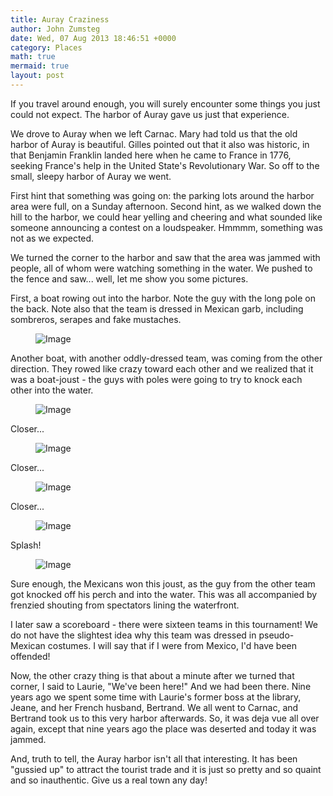 ```yaml
---
title: Auray Craziness
author: John Zumsteg
date: Wed, 07 Aug 2013 18:46:51 +0000
category: Places
math: true
mermaid: true
layout: post
---
```

If you travel around enough, you will surely encounter some things you just could not expect. The harbor of Auray gave us just that experience.

We drove to Auray when we left Carnac. Mary had told us that the old harbor of Auray is beautiful. Gilles pointed out that it also was historic, in that Benjamin Franklin landed here when he came to France in 1776, seeking France's help in the United State's Revolutionary War. So off to the small, sleepy harbor of Auray we went.

First hint that something was going on: the parking lots around the harbor area were full, on a Sunday afternoon. Second hint, as we walked down the hill to the harbor, we could hear yelling and cheering and what sounded like someone announcing a contest on a loudspeaker. Hmmmm, something was not as we expected.

We turned the corner to the harbor and saw that the area was jammed with people, all of whom were watching something in the water. We pushed to the fence and saw... well, let me show you some pictures. 

First, a boat rowing out into the harbor. Note the guy with the long pole on the back. Note also that the team is dressed in Mexican garb, including sombreros, serapes and fake mustaches.
<figure>
	<img class = "landscape" src="{{"/assets/images/2013/08/MG_8465.jpg" | prepend: site.baseurl  }}" alt="Image" />
	<figcaption></figcaption>
</figure>



Another boat, with another oddly-dressed team, was coming from the other direction. They rowed like crazy toward each other and we realized that it was a boat-joust - the guys with poles were going to try to knock each other into the water. 

<figure>
	<img class = "landscape" class = "landscape" src="{{"/assets/images/2013/08/MG_8468.jpg" | prepend: site.baseurl  }}" alt="Image" />
	<figcaption></figcaption>
</figure>



Closer...

<figure>
	<img class = "landscape" class = "landscape" src="{{"/assets/images/2013/08/MG_8469.jpg" | prepend: site.baseurl  }}" alt="Image" />
	<figcaption></figcaption>
</figure>


Closer...

<figure>
	<img class = "landscape" class = "landscape" src="{{"/assets/images/2013/08/MG_8470.jpg" | prepend: site.baseurl  }}" alt="Image" />
	<figcaption></figcaption>
</figure>



Closer...

<figure>
	<img class = "landscape" class = "landscape" src="{{"/assets/images/2013/08/MG_8471.jpg" | prepend: site.baseurl  }}" alt="Image" />
	<figcaption></figcaption>
</figure>



Splash!

<figure>
	<img class = "landscape" class = "landscape" src="{{"/assets/images/2013/08/MG_8472.jpg" | prepend: site.baseurl  }}" alt="Image" />
	<figcaption></figcaption>
</figure>



Sure enough, the Mexicans won this joust, as the guy from the other team got knocked off his perch and into the water. This was all accompanied by frenzied shouting from spectators lining the waterfront.

I later saw a scoreboard - there were sixteen teams in this tournament! We do not have the slightest idea why this team was dressed in pseudo-Mexican costumes. I will say that if I were from Mexico, I'd have been offended!

Now, the other crazy thing is that about a minute after we turned that corner, I said to Laurie, "We've been here!" And we had been there. Nine years ago we spent some time with Laurie's former boss at the library, Jeane, and her French husband, Bertrand. We all went to Carnac, and Bertrand took us to this very harbor afterwards. So, it was deja vue all over again, except that nine years ago the place was deserted and today it was jammed.

And, truth to tell, the Auray harbor isn't all that interesting. It has been "gussied up" to attract the tourist trade and it is just so pretty and so quaint and so inauthentic. Give us a real town any day!


